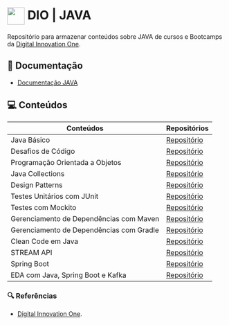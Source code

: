 # <img align="center" width="40px" src="https://hermes.digitalinnovation.one/assets/diome/logo-minimized.png"> DIO | JAVA

Repositório para armazenar conteúdos sobre JAVA de cursos e Bootcamps da [Digital Innovation One](https://www.dio.me/).

## 📄 Documentação
- [Documentação JAVA](https://docs.oracle.com/javase/7/docs/api/java/lang/String.html)

## 💻 Conteúdos

| Conteúdos | Repositórios |
| ----- | ------- |
| Java Básico | [Repositório](https://github.com/joschonarth/dio-java/tree/main/java-basico) |
| Desafios de Código | [Repositório](https://github.com/joschonarth/dio-java/tree/main/java-basico/code-challenges) |
| Programação Orientada a Objetos | [Repositório](https://github.com/joschonarth/dio-java/tree/main/banco-digital-poo) |
| Java Collections | [Repositório](https://github.com/joschonarth/dio-java/tree/main/java-collections) |
| Design Patterns | [Repositório](https://github.com/joschonarth/dio-java/tree/main/java-design-patterns) |
| Testes Unitários com JUnit | [Repositório](https://github.com/joschonarth/dio-java/tree/main/java-junit) |
| Testes com Mockito | [Repositório](https://github.com/joschonarth/dio-java/tree/main/java-mockito) |
| Gerenciamento de Dependências com Maven | [Repositório](https://github.com/joschonarth/dio-java/tree/main/java-maven) |
| Gerenciamento de Dependências com Gradle | [Repositório](https://github.com/joschonarth/dio-java/tree/main/java-gradle) |
| Clean Code em Java | [Repositório](https://github.com/joschonarth/dio-java/tree/main/java-clean-code) |
| STREAM API  | [Repositório](https://github.com/joschonarth/dio-java/tree/main/stream-api) |
| Spring Boot | [Repositório](https://github.com/joschonarth/dio-java/tree/main/spring-boot) |
| EDA com Java, Spring Boot e Kafka | [Repositório](https://github.com/joschonarth/dio-java/tree/main/java-spring-kafka) |


### 🔍 Referências
- [Digital Innovation One](https://web.dio.me/).
